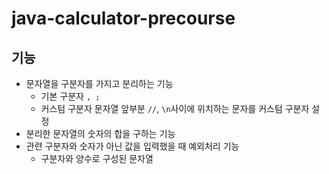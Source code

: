 # java-calculator-precourse


## 기능
- 문자열을 구분자를 가지고 분리하는 기능
  - 기본 구분자 `, ;`
  - 커스텀 구분자 문자열 앞부분 `//`, `\n`사이에 위치하는 문자를 커스텀 구분자 설정
- 분리한 문자열의 숫자의 합을 구하는 기능
- 관련 구분자와 숫자가 아닌 값을 입력했을 때 예외처리 기능
  - 구분자와 양수로 구성된 문자열

